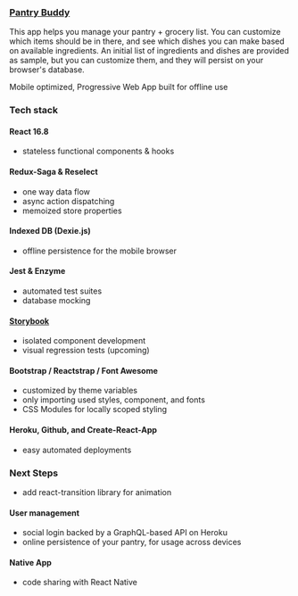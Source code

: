### [Pantry Buddy](https://pantrybuddy.herokuapp.com)

This app helps you manage your pantry + grocery list. You can customize which items should be in there, and see which dishes you can make based on available ingredients. An initial list of ingredients and dishes are provided as sample, but you can customize them, and they will persist on your browser's database.

Mobile optimized, Progressive Web App built for offline use

### Tech stack

#### React 16.8
- stateless functional components & hooks

#### Redux-Saga & Reselect
- one way data flow
- async action dispatching
- memoized store properties

#### Indexed DB (Dexie.js)
- offline persistence for the mobile browser

#### Jest & Enzyme
- automated test suites
- database mocking

#### [Storybook](https://pantrybuddy-storybook.netlify.com/)
- isolated component development
- visual regression tests (upcoming)

#### Bootstrap / Reactstrap / Font Awesome
- customized by theme variables
- only importing used styles, component, and fonts
- CSS Modules for locally scoped styling

#### Heroku, Github, and Create-React-App
- easy automated deployments

### Next Steps

- add react-transition library for animation

#### User management
- social login backed by a GraphQL-based API on Heroku
- online persistence of your pantry, for usage across devices

#### Native App
- code sharing with React Native
